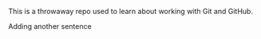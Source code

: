 This is a throwaway repo used to learn about working with Git and GitHub.




Adding another sentence
